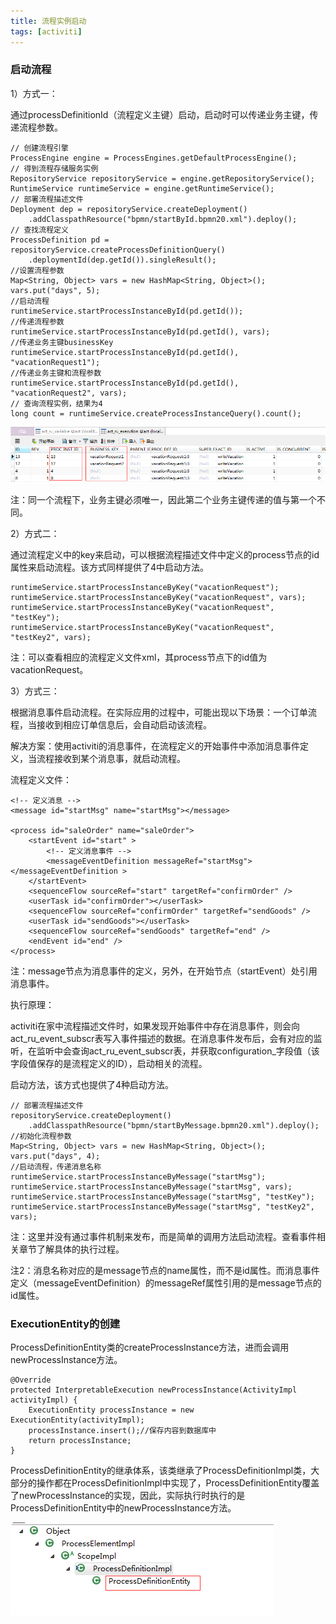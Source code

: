 ```yaml
---
title: 流程实例启动
tags: [activiti]
---
```


### 启动流程

1）方式一：

通过processDefinitionId（流程定义主键）启动，启动时可以传递业务主键，传递流程参数。

```
// 创建流程引擎
ProcessEngine engine = ProcessEngines.getDefaultProcessEngine();
// 得到流程存储服务实例
RepositoryService repositoryService = engine.getRepositoryService();
RuntimeService runtimeService = engine.getRuntimeService();
// 部署流程描述文件
Deployment dep = repositoryService.createDeployment()
    .addClasspathResource("bpmn/startById.bpmn20.xml").deploy();        
// 查找流程定义
ProcessDefinition pd = repositoryService.createProcessDefinitionQuery()
    .deploymentId(dep.getId()).singleResult();
//设置流程参数
Map<String, Object> vars = new HashMap<String, Object>();
vars.put("days", 5);
//启动流程
runtimeService.startProcessInstanceById(pd.getId());
//传递流程参数
runtimeService.startProcessInstanceById(pd.getId(), vars);
//传递业务主键businessKey
runtimeService.startProcessInstanceById(pd.getId(), "vacationRequest1");
//传递业务主键和流程参数
runtimeService.startProcessInstanceById(pd.getId(), "vacationRequest2", vars);
// 查询流程实例，结果为4
long count = runtimeService.createProcessInstanceQuery().count();
```

![](/images/book/workflow/activiti/execution/startprocess1.png)

注：同一个流程下，业务主键必须唯一，因此第二个业务主键传递的值与第一个不同。

2）方式二：

通过流程定义中的key来启动，可以根据流程描述文件中定义的process节点的id属性来启动流程。该方式同样提供了4中启动方法。

```
runtimeService.startProcessInstanceByKey("vacationRequest");
runtimeService.startProcessInstanceByKey("vacationRequest", vars);
runtimeService.startProcessInstanceByKey("vacationRequest", "testKey");
runtimeService.startProcessInstanceByKey("vacationRequest", "testKey2", vars);
```

注：可以查看相应的流程定义文件xml，其process节点下的id值为vacationRequest。

3）方式三：

根据消息事件启动流程。在实际应用的过程中，可能出现以下场景：一个订单流程，当接收到相应订单信息后，会自动启动该流程。

解决方案：使用activiti的消息事件，在流程定义的开始事件中添加消息事件定义，当流程接收到某个消息事，就启动流程。

流程定义文件：

```
<!-- 定义消息 -->
<message id="startMsg" name="startMsg"></message>

<process id="saleOrder" name="saleOrder">
    <startEvent id="start" >
        <!-- 定义消息事件 -->
        <messageEventDefinition messageRef="startMsg"></messageEventDefinition >
    </startEvent>
    <sequenceFlow sourceRef="start" targetRef="confirmOrder" />
    <userTask id="confirmOrder"></userTask>     
    <sequenceFlow sourceRef="confirmOrder" targetRef="sendGoods" />     
    <userTask id="sendGoods"></userTask>
    <sequenceFlow sourceRef="sendGoods" targetRef="end" />
    <endEvent id="end" />
</process>
```

注：message节点为消息事件的定义，另外，在开始节点（startEvent）处引用消息事件。

执行原理：

activiti在家中流程描述文件时，如果发现开始事件中存在消息事件，则会向act_ru_event_subscr表写入事件描述的数据。在消息事件发布后，会有对应的监听，在监听中会查询act_ru_event_subscr表，并获取configuration_字段值（该字段值保存的是流程定义的ID），启动相关的流程。

启动方法，该方式也提供了4种启动方法。

```
// 部署流程描述文件
repositoryService.createDeployment()
    .addClasspathResource("bpmn/startByMessage.bpmn20.xml").deploy();   
//初始化流程参数
Map<String, Object> vars = new HashMap<String, Object>();
vars.put("days", 4);
//启动流程，传递消息名称
runtimeService.startProcessInstanceByMessage("startMsg");
runtimeService.startProcessInstanceByMessage("startMsg", vars);
runtimeService.startProcessInstanceByMessage("startMsg", "testKey");
runtimeService.startProcessInstanceByMessage("startMsg", "testKey2", vars);
```

注：这里并没有通过事件机制来发布，而是简单的调用方法启动流程。查看事件相关章节了解具体的执行过程。

注2：消息名称对应的是message节点的name属性，而不是id属性。而消息事件定义（messageEventDefinition）的messageRef属性引用的是message节点的id属性。

### ExecutionEntity的创建

ProcessDefinitionEntity类的createProcessInstance方法，进而会调用newProcessInstance方法。

```
@Override
protected InterpretableExecution newProcessInstance(ActivityImpl activityImpl) {
    ExecutionEntity processInstance = new ExecutionEntity(activityImpl);
    processInstance.insert();//保存内容到数据库中
    return processInstance;
}
```

ProcessDefinitionEntity的继承体系，该类继承了ProcessDefinitionImpl类，大部分的操作都在ProcessDefinitionImpl中实现了，ProcessDefinitionEntity覆盖了newProcessInstance的实现，因此，实际执行时执行的是ProcessDefinitionEntity中的newProcessInstance方法。

![](/images/book/workflow/activiti/execution/ProcessDefinitionEntity.png)